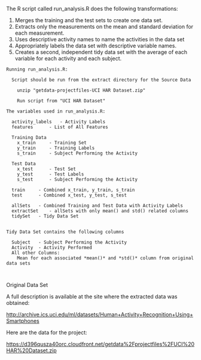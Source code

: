 The R script called run_analysis.R does the following transformations: 

1. Merges the training and the test sets to create one data set.
2. Extracts only the measurements on the mean and standard deviation for each measurement. 
3. Uses descriptive activity names to name the activities in the data set
4. Appropriately labels the data set with descriptive variable names. 
5. Creates a second, independent tidy data set with the average of each variable for each activity and each subject. 

```
Running run_analysis.R:

  Script should be run from the extract directory for the Source Data

    unzip "getdata-projectfiles-UCI HAR Dataset.zip"

    Run script from "UCI HAR Dataset"

The variables used in run_analysis.R:

  activity_labels 	- Activity Labels
  features	 	- List of All Features

  Training Data
  	x_train		- Training Set
	y_train		- Training Labels
	s_train		- Subject Performing the Activity

  Test Data
  	x_test		- Test Set
	y_test		- Test Labels
	s_test		- Subject Performing the Activity

  train		- Combined x_train, y_train, s_train
  test		- Combined x_test, y_test, s_test

  allSets	- Combined Training and Test Data with Activity Labels
  extractSet	- allSets with only mean() and std() related columns
  tidySet	- Tidy Data Set


Tidy Data Set contains the following columns

  Subject	- Subject Performing the Activity
  Activity	- Activity Performed
  All other Columns:
    Mean for each associated *mean()* and *std()* column from original data sets

  
```
Original Data Set

A full description is available at the site where the extracted data was obtained: 

http://archive.ics.uci.edu/ml/datasets/Human+Activity+Recognition+Using+Smartphones 

Here are the data for the project: 

https://d396qusza40orc.cloudfront.net/getdata%2Fprojectfiles%2FUCI%20HAR%20Dataset.zip 

